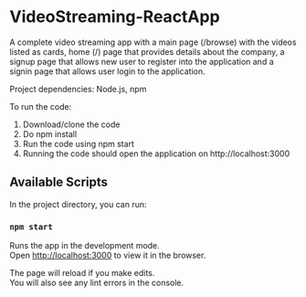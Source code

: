 # VideoStreaming-ReactApp


A complete video streaming app with a main page (/browse) with the videos listed as cards, home (/) page that provides details about the company, a signup page that allows new user to register into the application and a signin page that allows user login to the application.


Project dependencies:
Node.js, npm

To run the code:
1. Download/clone the code
2. Do npm install
3. Run the code using npm start
4. Running the code should open the application on http://localhost:3000


## Available Scripts

In the project directory, you can run:

### `npm start`

Runs the app in the development mode.\
Open [http://localhost:3000](http://localhost:3000) to view it in the browser.

The page will reload if you make edits.\
You will also see any lint errors in the console.



